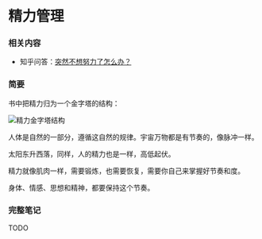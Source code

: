 # 精力管理

### 相关内容

- 知乎问答：[突然不想努力了怎么办？](https://www.zhihu.com/question/31740233/answer/248337069)

### 简要

书中把精力归为一个金字塔的结构：

![精力金字塔结构](../../../2017/vigor.jpg)

人体是自然的一部分，遵循这自然的规律。宇宙万物都是有节奏的，像脉冲一样。

太阳东升西落，同样，人的精力也是一样，高低起伏。

精力就像肌肉一样，需要锻炼，也需要恢复，需要你自己来掌握好节奏和度。

身体、情感、思想和精神，都要保持这个节奏。

### 完整笔记

TODO